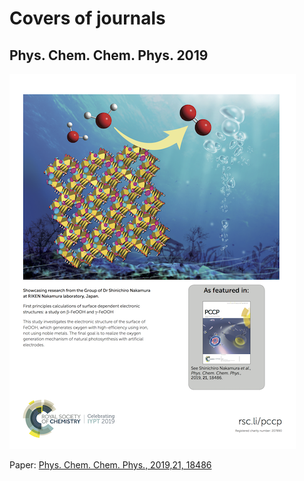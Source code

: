 # Covers of journals

## Phys. Chem. Chem. Phys. 2019

![PCCP2019](img/CP021034_IBC_PUBLICITY.png)

Paper: [Phys. Chem. Chem. Phys., 2019,21, 18486](https://pubs.rsc.org/en/content/articlelanding/2019/cp/c9cp00157c)
